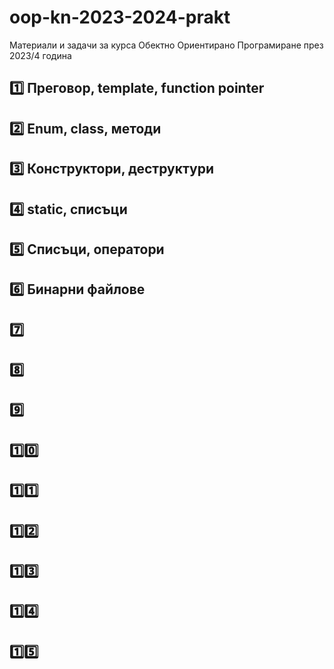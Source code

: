 # oop-kn-2023-2024-prakt
Материали и задачи за курса Обектно Ориентирано Програмиране през 2023/4 година

## [1️⃣](week_01/) Преговор, template, function pointer
## [2️⃣](week_02/) Enum, class, методи
## [3️⃣](week_03/) Конструктори, деструктури
## [4️⃣](week_04/) static, списъци
## [5️⃣](week_05/) Списъци, оператори
## [6️⃣](week_06/) Бинарни файлове
## [7️⃣](week_07/)
## [8️⃣](week_08/)
## [9️⃣](week_09/)
## [1️⃣0️⃣](week_10/)
## [1️⃣1️⃣](week_11/)
## [1️⃣2️⃣](week_12/)
## [1️⃣3️⃣](week_13/)
## [1️⃣4️⃣](week_14/)
## [1️⃣5️⃣](week_15/)
